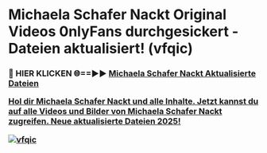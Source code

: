 # Michaela Schafer Nackt Original Videos 0nlyFans durchgesickert - Dateien aktualisiert! (vfqic)

<h3>🔴 HIER KLICKEN 🌐==►► <a href="https://tinyurl.com/h6vf6nb8" rel="nofollow">Michaela Schafer Nackt Aktualisierte Dateien

Hol dir Michaela Schafer Nackt und alle Inhalte. Jetzt kannst du auf alle Videos und Bilder von Michaela Schafer Nackt zugreifen. Neue aktualisierte Dateien 2025!

[![vfqic](https://i.imgur.com/sD4kR3V.gif)](https://tinyurl.com/h6vf6nb8)

